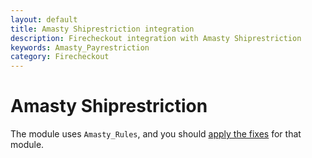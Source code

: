 ```yaml
---
layout: default
title: Amasty Shiprestriction integration
description: Firecheckout integration with Amasty Shiprestriction
keywords: Amasty_Payrestriction
category: Firecheckout
---
```


# Amasty Shiprestriction

The module uses `Amasty_Rules`, and you should
[apply the fixes](/m1/extensions/firecheckout/supported-modules/amasty-rules/) for
that module.
